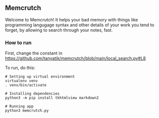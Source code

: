 ## Memcrutch

Welcome to Memcrutch! It helps your bad memory with things like programming langugage syntax
and other details of your work you tend to forget, by allowing to search through your notes, fast.

### How to run

First, change the constant in https://github.com/tanyatik/memcrutch/blob/main/local_search.py#L8 

To run, do this:

```
# Setting up virtual environment
virtualenv venv
. venv/bin/activate

# Installing dependencies
python3 -m pip install tkhtmlview markdown2

# Running app
python3 memcrutch.py
```
